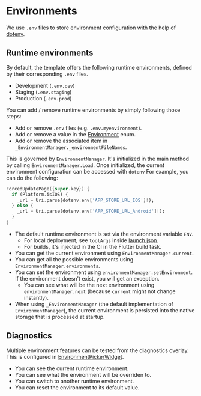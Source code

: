 # Environments

We use `.env` files to store environment configuration with the help of [dotenv](https://pub.dev/packages/dotenv).

## Runtime environments

By default, the template offers the following runtime environments, defined by their corresponding `.env` files.

- Development (`.env.dev`)
- Staging (`.env.staging`)
- Production (`.env.prod`)

You can add / remove runtime environments by simply following those steps:
- Add or remove `.env` files (e.g. `.env.myenvironment`).
- Add or remove a value in the [Environment](../src/app/lib/business/environment/environment.dart) enum.
- Add or remove the associated item in `_EnvironmentManager._environmentFileNames`.

This is governed by `EnvironmentManager`. It's initialized in the main method by calling `EnvironmentManager.Load`.
Once initialized, the current environment configuration can be accessed with `dotenv` For example, you can do the following:
```dart
ForcedUpdatePage({super.key}) {
  if (Platform.isIOS) {
    _url = Uri.parse(dotenv.env['APP_STORE_URL_IOS']!);
  } else {
    _url = Uri.parse(dotenv.env['APP_STORE_URL_Android']!);
  }
}
```

- The default runtime environment is set via the environment variable `ENV`.
    - For local deployment, see `toolArgs` inside [launch.json](../.vscode/launch.json).
    - For builds, it's injected in the CI in the Flutter build task.
- You can get the current environment using `EnvironmentManager.current`.
- You can get all the possible environments using `EnvironmentManager.environments`.
- You can set the environment using `environmentManager.setEnvironment`. If the environment doesn't exist, you will get an exception.
  - You can see what will be the next environment using `environmentManager.next` (because `current` might not change instantly).
- When using `_EnvironmentManager` (the default implementation of `EnvironmentManager`), the current environment is persisted into the native storage that is processed at startup.

## Diagnostics

Multiple environment features can be tested from the diagnostics overlay. This is configured in [EnvironmentPickerWidget](../src/app/lib/presentation/diagnostic/environment_picker_widget.dart).

- You can see the current runtime environment.
- You can see what the environment will be overriden to. 
- You can switch to another runtime environment.
- You can reset the environment to its default value.